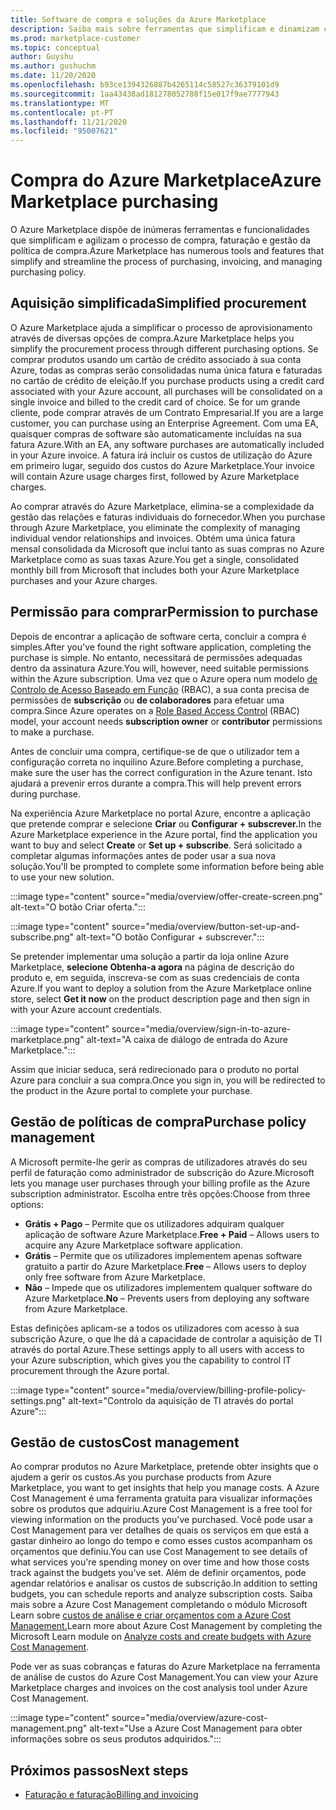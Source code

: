 ```yaml
---
title: Software de compra e soluções da Azure Marketplace
description: Saiba mais sobre ferramentas que simplificam e dinamizam compras e gestão de software no Azure Marketplace.
ms.prod: marketplace-customer
ms.topic: conceptual
author: Guyshu
ms.author: gushuchm
ms.date: 11/20/2020
ms.openlocfilehash: b93ce1394326887b4265114c58527c36379101d9
ms.sourcegitcommit: 1aa43438ad181278052788f15e017f9ae7777943
ms.translationtype: MT
ms.contentlocale: pt-PT
ms.lasthandoff: 11/21/2020
ms.locfileid: "95007621"
---
```

# <a name="azure-marketplace-purchasing"></a><span data-ttu-id="21b82-103">Compra do Azure Marketplace</span><span class="sxs-lookup"><span data-stu-id="21b82-103">Azure Marketplace purchasing</span></span>

<span data-ttu-id="21b82-104">O Azure Marketplace dispõe de inúmeras ferramentas e funcionalidades que simplificam e agilizam o processo de compra, faturação e gestão da política de compra.</span><span class="sxs-lookup"><span data-stu-id="21b82-104">Azure Marketplace has numerous tools and features that simplify and streamline the process of purchasing, invoicing, and managing purchasing policy.</span></span>

## <a name="simplified-procurement"></a><span data-ttu-id="21b82-105">Aquisição simplificada</span><span class="sxs-lookup"><span data-stu-id="21b82-105">Simplified procurement</span></span>

<span data-ttu-id="21b82-106">O Azure Marketplace ajuda a simplificar o processo de aprovisionamento através de diversas opções de compra.</span><span class="sxs-lookup"><span data-stu-id="21b82-106">Azure Marketplace helps you simplify the procurement process through different purchasing options.</span></span> <span data-ttu-id="21b82-107">Se comprar produtos usando um cartão de crédito associado à sua conta Azure, todas as compras serão consolidadas numa única fatura e faturadas no cartão de crédito de eleição.</span><span class="sxs-lookup"><span data-stu-id="21b82-107">If you purchase products using a credit card associated with your Azure account, all purchases will be consolidated on a single invoice and billed to the credit card of choice.</span></span> <span data-ttu-id="21b82-108">Se for um grande cliente, pode comprar através de um Contrato Empresarial.</span><span class="sxs-lookup"><span data-stu-id="21b82-108">If you are a large customer, you can purchase using an Enterprise Agreement.</span></span> <span data-ttu-id="21b82-109">Com uma EA, quaisquer compras de software são automaticamente incluídas na sua fatura Azure.</span><span class="sxs-lookup"><span data-stu-id="21b82-109">With an EA, any software purchases are automatically included in your Azure invoice.</span></span> <span data-ttu-id="21b82-110">A fatura irá incluir os custos de utilização do Azure em primeiro lugar, seguido dos custos do Azure Marketplace.</span><span class="sxs-lookup"><span data-stu-id="21b82-110">Your invoice will contain Azure usage charges first, followed by Azure Marketplace charges.</span></span>

<span data-ttu-id="21b82-111">Ao comprar através do Azure Marketplace, elimina-se a complexidade da gestão das relações e faturas individuais do fornecedor.</span><span class="sxs-lookup"><span data-stu-id="21b82-111">When you purchase through Azure Marketplace, you eliminate the complexity of managing individual vendor relationships and invoices.</span></span> <span data-ttu-id="21b82-112">Obtém uma única fatura mensal consolidada da Microsoft que inclui tanto as suas compras no Azure Marketplace como as suas taxas Azure.</span><span class="sxs-lookup"><span data-stu-id="21b82-112">You get a single, consolidated monthly bill from Microsoft that includes both your Azure Marketplace purchases and your Azure charges.</span></span>

## <a name="permission-to-purchase"></a><span data-ttu-id="21b82-113">Permissão para comprar</span><span class="sxs-lookup"><span data-stu-id="21b82-113">Permission to purchase</span></span>

<span data-ttu-id="21b82-114">Depois de encontrar a aplicação de software certa, concluir a compra é simples.</span><span class="sxs-lookup"><span data-stu-id="21b82-114">After you've found the right software application, completing the purchase is simple.</span></span> <span data-ttu-id="21b82-115">No entanto, necessitará de permissões adequadas dentro da assinatura Azure.</span><span class="sxs-lookup"><span data-stu-id="21b82-115">You will, however, need suitable permissions within the Azure subscription.</span></span> <span data-ttu-id="21b82-116">Uma vez que o Azure opera num modelo [de Controlo de Acesso Baseado em Função](https://docs.microsoft.com/azure/role-based-access-control/overview) (RBAC), a sua conta precisa de permissões de **subscrição** ou **de colaboradores** para efetuar uma compra.</span><span class="sxs-lookup"><span data-stu-id="21b82-116">Since Azure operates on a [Role Based Access Control](https://docs.microsoft.com/azure/role-based-access-control/overview) (RBAC) model, your account needs **subscription owner** or **contributor** permissions to make a purchase.</span></span>

<span data-ttu-id="21b82-117">Antes de concluir uma compra, certifique-se de que o utilizador tem a configuração correta no inquilino Azure.</span><span class="sxs-lookup"><span data-stu-id="21b82-117">Before completing a purchase, make sure the user has the correct configuration in the Azure tenant.</span></span> <span data-ttu-id="21b82-118">Isto ajudará a prevenir erros durante a compra.</span><span class="sxs-lookup"><span data-stu-id="21b82-118">This will help prevent errors during purchase.</span></span>

<span data-ttu-id="21b82-119">Na experiência Azure Marketplace no portal Azure, encontre a aplicação que pretende comprar e selecione **Criar** ou **Configurar + subscrever.**</span><span class="sxs-lookup"><span data-stu-id="21b82-119">In the Azure Marketplace experience in the Azure portal, find the application you want to buy and select **Create** or **Set up + subscribe**.</span></span> <span data-ttu-id="21b82-120">Será solicitado a completar algumas informações antes de poder usar a sua nova solução.</span><span class="sxs-lookup"><span data-stu-id="21b82-120">You'll be prompted to complete some information before being able to use your new solution.</span></span>

:::image type="content" source="media/overview/offer-create-screen.png" alt-text="O botão Criar oferta.":::

:::image type="content" source="media/overview/button-set-up-and-subscribe.png" alt-text="O botão Configurar + subscrever.":::

<span data-ttu-id="21b82-123">Se pretender implementar uma solução a partir da loja online Azure Marketplace, **selecione Obtenha-a agora** na página de descrição do produto e, em seguida, inscreva-se com as suas credenciais de conta Azure.</span><span class="sxs-lookup"><span data-stu-id="21b82-123">If you want to deploy a solution from the Azure Marketplace online store, select **Get it now** on the product description page and then sign in with your Azure account credentials.</span></span>

:::image type="content" source="media/overview/sign-in-to-azure-marketplace.png" alt-text="A caixa de diálogo de entrada do Azure Marketplace.":::

<span data-ttu-id="21b82-125">Assim que iniciar seduca, será redirecionado para o produto no portal Azure para concluir a sua compra.</span><span class="sxs-lookup"><span data-stu-id="21b82-125">Once you sign in, you will be redirected to the product in the Azure portal to complete your purchase.</span></span>

## <a name="purchase-policy-management"></a><span data-ttu-id="21b82-126">Gestão de políticas de compra</span><span class="sxs-lookup"><span data-stu-id="21b82-126">Purchase policy management</span></span>

<span data-ttu-id="21b82-127">A Microsoft permite-lhe gerir as compras de utilizadores através do seu perfil de faturação como administrador de subscrição do Azure.</span><span class="sxs-lookup"><span data-stu-id="21b82-127">Microsoft lets you manage user purchases through your billing profile as the Azure subscription administrator.</span></span> <span data-ttu-id="21b82-128">Escolha entre três opções:</span><span class="sxs-lookup"><span data-stu-id="21b82-128">Choose from three options:</span></span>

- <span data-ttu-id="21b82-129">**Grátis + Pago** – Permite que os utilizadores adquiram qualquer aplicação de software Azure Marketplace.</span><span class="sxs-lookup"><span data-stu-id="21b82-129">**Free + Paid** – Allows users to acquire any Azure Marketplace software application.</span></span>
- <span data-ttu-id="21b82-130">**Grátis** – Permite que os utilizadores implementem apenas software gratuito a partir do Azure Marketplace.</span><span class="sxs-lookup"><span data-stu-id="21b82-130">**Free** – Allows users to deploy only free software from Azure Marketplace.</span></span>
- <span data-ttu-id="21b82-131">**Não** – Impede que os utilizadores implementem qualquer software do Azure Marketplace.</span><span class="sxs-lookup"><span data-stu-id="21b82-131">**No** – Prevents users from deploying any software from Azure Marketplace.</span></span>

<span data-ttu-id="21b82-132">Estas definições aplicam-se a todos os utilizadores com acesso à sua subscrição Azure, o que lhe dá a capacidade de controlar a aquisição de TI através do portal Azure.</span><span class="sxs-lookup"><span data-stu-id="21b82-132">These settings apply to all users with access to your Azure subscription, which gives you the capability to control IT procurement through the Azure portal.</span></span>

:::image type="content" source="media/overview/billing-profile-policy-settings.png" alt-text="Controlo da aquisição de TI através do portal Azure":::

## <a name="cost-management"></a><span data-ttu-id="21b82-134">Gestão de custos</span><span class="sxs-lookup"><span data-stu-id="21b82-134">Cost management</span></span>

<span data-ttu-id="21b82-135">Ao comprar produtos no Azure Marketplace, pretende obter insights que o ajudem a gerir os custos.</span><span class="sxs-lookup"><span data-stu-id="21b82-135">As you purchase products from Azure Marketplace, you want to get insights that help you manage costs.</span></span> <span data-ttu-id="21b82-136">A Azure Cost Management é uma ferramenta gratuita para visualizar informações sobre os produtos que adquiriu.</span><span class="sxs-lookup"><span data-stu-id="21b82-136">Azure Cost Management is a free tool for viewing information on the products you've purchased.</span></span> <span data-ttu-id="21b82-137">Você pode usar a Cost Management para ver detalhes de quais os serviços em que está a gastar dinheiro ao longo do tempo e como esses custos acompanham os orçamentos que definiu.</span><span class="sxs-lookup"><span data-stu-id="21b82-137">You can use Cost Management to see details of what services you're spending money on over time and how those costs track against the budgets you've set.</span></span> <span data-ttu-id="21b82-138">Além de definir orçamentos, pode agendar relatórios e analisar os custos de subscrição.</span><span class="sxs-lookup"><span data-stu-id="21b82-138">In addition to setting budgets, you can schedule reports and analyze subscription costs.</span></span> <span data-ttu-id="21b82-139">Saiba mais sobre a Azure Cost Management completando o módulo Microsoft Learn sobre [custos de análise e criar orçamentos com a Azure Cost Management.](https://docs.microsoft.com/learn/modules/analyze-costs-create-budgets-azure-cost-management/)</span><span class="sxs-lookup"><span data-stu-id="21b82-139">Learn more about Azure Cost Management by completing the Microsoft Learn module on [Analyze costs and create budgets with Azure Cost Management](https://docs.microsoft.com/learn/modules/analyze-costs-create-budgets-azure-cost-management/).</span></span>

<span data-ttu-id="21b82-140">Pode ver as suas cobranças e faturas do Azure Marketplace na ferramenta de análise de custos do Azure Cost Management.</span><span class="sxs-lookup"><span data-stu-id="21b82-140">You can view your Azure Marketplace charges and invoices on the cost analysis tool under Azure Cost Management.</span></span>

:::image type="content" source="media/overview/azure-cost-management.png" alt-text="Use a Azure Cost Management para obter informações sobre os seus produtos adquiridos.":::

## <a name="next-steps"></a><span data-ttu-id="21b82-142">Próximos passos</span><span class="sxs-lookup"><span data-stu-id="21b82-142">Next steps</span></span>

- [<span data-ttu-id="21b82-143">Faturação e faturação</span><span class="sxs-lookup"><span data-stu-id="21b82-143">Billing and invoicing</span></span>](billing-invoicing.md)
